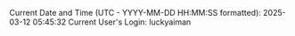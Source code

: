 Current Date and Time (UTC - YYYY-MM-DD HH:MM:SS formatted): 2025-03-12 05:45:32
Current User's Login: luckyaiman

